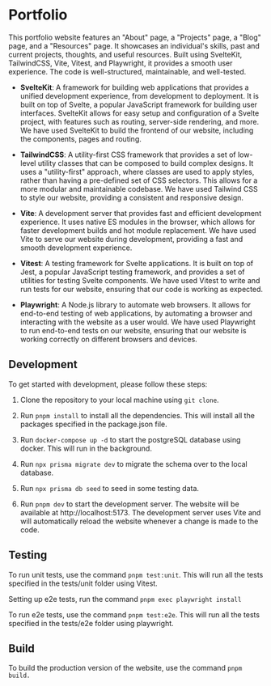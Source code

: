 # Portfolio

This portfolio website features an "About" page, a "Projects" page, a "Blog" page, and a "Resources" page. It showcases an individual's skills, past and current projects, thoughts, and useful resources. Built using SvelteKit, TailwindCSS, Vite, Vitest, and Playwright, it provides a smooth user experience. The code is well-structured, maintainable, and well-tested.

- **SvelteKit**: A framework for building web applications that provides a unified development experience, from development to deployment. It is built on top of Svelte, a popular JavaScript framework for building user interfaces. SvelteKit allows for easy setup and configuration of a Svelte project, with features such as routing, server-side rendering, and more. We have used SvelteKit to build the frontend of our website, including the components, pages and routing.

- **TailwindCSS**: A utility-first CSS framework that provides a set of low-level utility classes that can be composed to build complex designs. It uses a "utility-first" approach, where classes are used to apply styles, rather than having a pre-defined set of CSS selectors. This allows for a more modular and maintainable codebase. We have used Tailwind CSS to style our website, providing a consistent and responsive design.

- **Vite**: A development server that provides fast and efficient development experience. It uses native ES modules in the browser, which allows for faster development builds and hot module replacement. We have used Vite to serve our website during development, providing a fast and smooth development experience.

- **Vitest**: A testing framework for Svelte applications. It is built on top of Jest, a popular JavaScript testing framework, and provides a set of utilities for testing Svelte components. We have used Vitest to write and run tests for our website, ensuring that our code is working as expected.

- **Playwright**: A Node.js library to automate web browsers. It allows for end-to-end testing of web applications, by automating a browser and interacting with the website as a user would. We have used Playwright to run end-to-end tests on our website, ensuring that our website is working correctly on different browsers and devices.

## Development

To get started with development, please follow these steps:

1. Clone the repository to your local machine using `git clone`.

2. Run `pnpm install` to install all the dependencies. This will install all the packages specified in the package.json file.

3. Run `docker-compose up -d` to start the postgreSQL database using docker. This will run in the background.

4. Run `npx prisma migrate dev` to migrate the schema over to the local database.

5. Run `npx prisma db seed` to seed in some testing data.

6. Run `pnpm dev` to start the development server. The website will be available at http://localhost:5173. The development server uses Vite and will automatically reload the website whenever a change is made to the code.

## Testing

To run unit tests, use the command `pnpm test:unit`. This will run all the tests specified in the tests/unit folder using Vitest.

Setting up e2e tests, run the command `pnpm exec playwright install`

To run e2e tests, use the command `pnpm test:e2e`. This will run all the tests specified in the tests/e2e folder using playwright.

## Build

To build the production version of the website, use the command `pnpm build.`
